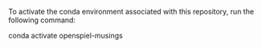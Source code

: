 To activate the conda environment associated with this repository, run the following command:

conda activate openspiel-musings